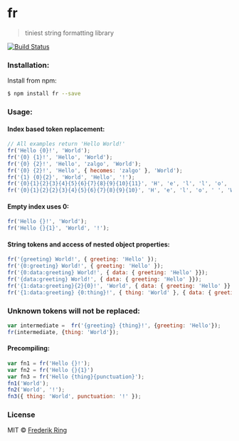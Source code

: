 # fr
> tiniest string formatting library

[![Build Status](https://travis-ci.org/m90/fr.svg?branch=master)](https://travis-ci.org/m90/fr)

### Installation:

Install from npm:

```sh
$ npm install fr --save
```

### Usage:

#### Index based token replacement:

```js
// All examples return 'Hello World!'
fr('Hello {0}!', 'World');
fr('{0} {1}!', 'Hello', 'World');
fr('{0} {2}!', 'Hello', 'zalgo', 'World');
fr('{0} {2}!', 'Hello', { hecomes: 'zalgo' }, 'World');
fr('{1} {0}{2}', 'World', 'Hello', '!');
fr('{0}{1}{2}{3}{4}{5}{6}{7}{8}{9}{10}{11}', 'H', 'e', 'l', 'l', 'o', ' ', 'W', 'o', 'r', 'l', 'd', '!');
fr('{0}{1}{2}{2}{3}{4}{5}{6}{7}{8}{9}{10}', 'H', 'e', 'l', 'o', ' ', 'W', 'o', 'r', 'l', 'd', '!');

```

#### Empty index uses 0:

```js
fr('Hello {}!', 'World');
fr('Hello {}{1}', 'World', '!');
```

#### String tokens and access of nested object properties:

```js
fr('{greeting} World!', { greeting: 'Hello' });
fr('{0:greeting} World!', { greeting: 'Hello' });
fr('{0:data:greeting} World!', { data: { greeting: 'Hello' }});
fr('{data:greeting} World!', { data: { greeting: 'Hello' }});
fr('{1:data:greeting}{2}{0}!', 'World', { data: { greeting: 'Hello' }} , ' ');
fr('{1:data:greeting} {0:thing}!', { thing: 'World' }, { data: { greeting: 'Hello' }});
```

### Unknown tokens will not be replaced:

```js
var intermediate =  fr('{greeting} {thing}!', {greeting: 'Hello'});
fr(intermediate, {thing: 'World'});
```

#### Precompiling:

```js
var fn1 = fr('Hello {}!');
var fn2 = fr('Hello {}{1}')
var fn3 = fr('Hello {thing}{punctuation}');
fn1('World');
fn2('World', '!');
fn3({ thing: 'World', punctuation: '!' });
```


### License
MIT © [Frederik Ring](http://www.frederikring.com)
